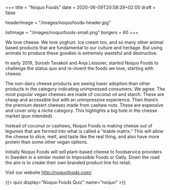 +++
title = "Noquo Foods"
date = 2020-06-09T20:58:29+02:00
draft = false

headerImage = "/images/noquofoods-header.jpg"

listImage = "/images/noquofoods-small.png"
burgers = 60
+++

We love cheese. We love yoghurt. Ice cream too, and so many other animal based products
that are fundamental to our culture and heritage. But using animals to produce these
goodies is extremely wasteful and destructive.

In early 2019, Sorosh Tavakoli and Anja Leissner, started Noquo Foods to challenge the
status quo and re-invent the foods we love, starting with cheese.

The non-dairy cheese products are seeing lower adoption than other products in the
category indicating unimpressed consumers. We agree. The most popular vegan cheeses
are made of coconut oil and starch. These are cheap and accessible but with an unimpressive
experience. Then there’s the premium desert cheeses made from cashew nuts. These are
expensive and cover only a niche category. This highlights a big hole in the cheese
market (pun intended).

Instead of coconut or cashews, Noquo Foods is making cheese out of legumes that are formed
into what is called a “stable matrix.” This will allow the cheese to slice, melt, and
taste like the real thing, and also have more protein than some other vegan options.

Initially Noquo Foods will sell plant-based cheese to foodservice providers in Sweden in a
similar model to Impossible Foods or Oatly. Down the road the aim is to create their own
branded product line for retail.

Visit our website http://noquofoods.com/.

{{< quiz display="Noquo Foods Quiz" name="noquo" >}}
